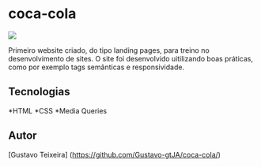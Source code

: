 # coca-cola
![](./img/coca-cola-preview.png)

Primeiro website criado, do tipo landing pages, para treino no desenvolvimento de sites.
O site foi desenvolvido uitilizando boas práticas, como por exemplo tags semânticas e responsividade.

## Tecnologias
*HTML
*CSS
*Media Queries

## Autor
[Gustavo Teixeira] (<https://github.com/Gustavo-gtJA/coca-cola/>)